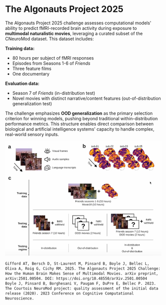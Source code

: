# The Algonauts Project 2025

The Algonauts Project 2025 challenge assesses computational models' ability to predict fMRI-recorded brain activity during exposure to **multimodal naturalistic movies**, leveraging a curated subset of the CNeuroMod dataset. This dataset includes:

**Training data:**

- 80 hours per subject of fMRI responses
- Episodes from Seasons 1-6 of *Friends*
- Three feature films
- One documentary

**Evaluation data:**

- Season 7 of *Friends* (in-distribution test)
- Novel movies with distinct narrative/content features (out-of-distribution generalization test)

The challenge emphasizes **OOD generalization** as the primary selection criterion for winning models, pushing beyond traditional within-distribution performance metrics. This structure enables direct comparison between biological and artificial intelligence systems' capacity to handle complex, real-world sensory inputs.

![image info](image.png)

    Gifford AT, Bersch D, St-Laurent M, Pinsard B, Boyle J, Bellec L, Oliva A, Roig G, Cichy RM. 2025. The Algonauts Project 2025 Challenge: How the Human Brain Makes Sense of Multimodal Movies. arXiv preprint, arXiv:2501.00504. DOI: https://doi.org/10.48550/arXiv.2501.00504
    Boyle J, Pinsard B, Borghesani V, Paugam F, DuPre E, Bellec P. 2023. The Courtois NeuroMod project: quality assessment of the initial data release (2020). 2023 Conference on Cognitive Computational Neuroscience.

